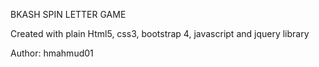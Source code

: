 BKASH SPIN LETTER GAME

Created with plain Html5, css3, bootstrap 4, javascript and jquery library

Author: hmahmud01

